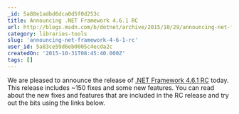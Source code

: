 ```yaml
---
_id: 5a88e1adbd6dca0d5f0d253c
title: Announcing .NET Framework 4.6.1 RC
url: http://blogs.msdn.com/b/dotnet/archive/2015/10/29/announcing-net-framework-4-6-1-rc.aspx
category: libraries-tools
slug: 'announcing-net-framework-4-6-1-rc'
user_id: 5a83ce59d6eb0005c4ecda2c
createdOn: '2015-10-31T08:45:40.000Z'
tags: []
---
```


We are pleased to announce the release of <a href="http://go.microsoft.com/fwlink/?LinkId=619455">.NET Framework 4.6.1 RC</a> today. This release includes ~150 fixes and some new features. You can read about the new fixes and features that are included in the RC release and try out the bits using the links below.
